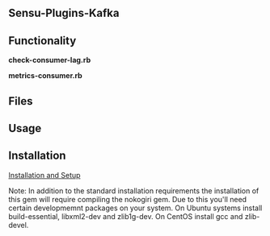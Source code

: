 ## Sensu-Plugins-Kafka

## Functionality

**check-consumer-lag.rb**

**metrics-consumer.rb**

## Files

## Usage

## Installation

[Installation and Setup](http://sensu-plugins.io/docs/installation_instructions.html)

Note:  In addition to the standard installation requirements the installation of this gem will require compiling the nokogiri gem.  Due to this you'll need certain developmemnt packages on your system.  On Ubuntu systems install build-essential, libxml2-dev and zlib1g-dev.  On CentOS install gcc and zlib-devel.

